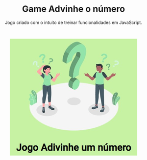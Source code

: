<h1 align="center"> Game Advinhe o número </h1>

<p align="center">
Jogo criado com o intuito de treinar funcionalidades em JavaScript.
</p>

<br>

<p align="center">
  <img alt="home" src=".github/home.jpg">
</p>
